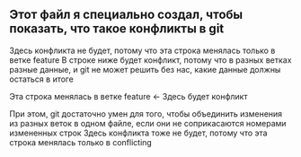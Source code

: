 ## Этот файл я специально создал, чтобы показать, что такое конфликты в git
Здесь конфликта не будет, потому что эта строка менялась только в ветке feature
В строке ниже будет конфликт, потому что в разных ветках разные данные, и git не может решить без нас, какие данные должны остаться в итоге

Эта строка менялась в ветке feature <- Здесь будет конфликт

При этом, git достаточно умен для того, чтобы объединить изменения из разных веток в одном файле, если они не соприкасаются номерами измененных строк
Здесь конфликта тоже не будет, потому что эта строка менялась только в conflicting


